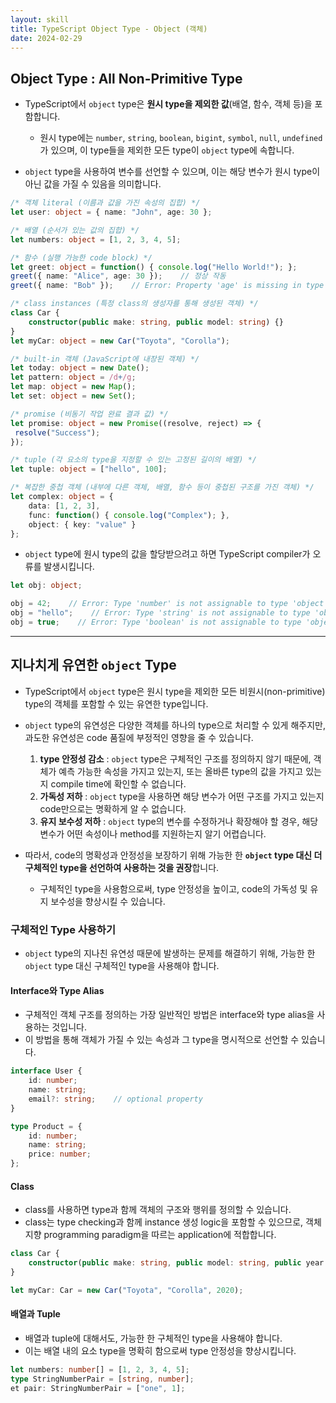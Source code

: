 ```yaml
---
layout: skill
title: TypeScript Object Type - Object (객체)
date: 2024-02-29
---
```





## Object Type : All Non-Primitive Type

- TypeScript에서 `object` type은 **원시 type을 제외한 값**(배열, 함수, 객체 등)을 포함합니다.
    - 원시 type에는 `number`, `string`, `boolean`, `bigint`, `symbol`, `null`, `undefined`가 있으며, 이 type들을 제외한 모든 type이 `object` type에 속합니다.

- `object` type을 사용하여 변수를 선언할 수 있으며, 이는 해당 변수가 원시 type이 아닌 값을 가질 수 있음을 의미합니다.

```typescript
/* 객체 literal (이름과 값을 가진 속성의 집합) */
let user: object = { name: "John", age: 30 };

/* 배열 (순서가 있는 값의 집합) */
let numbers: object = [1, 2, 3, 4, 5];

/* 함수 (실행 가능한 code block) */
let greet: object = function() { console.log("Hello World!"); };
greet({ name: "Alice", age: 30 });    // 정상 작동
greet({ name: "Bob" });    // Error: Property 'age' is missing in type '{ name: string; }'

/* class instances (특정 class의 생성자를 통해 생성된 객체) */
class Car {
    constructor(public make: string, public model: string) {}
}
let myCar: object = new Car("Toyota", "Corolla");

/* built-in 객체 (JavaScript에 내장된 객체) */
let today: object = new Date();
let pattern: object = /d+/g;
let map: object = new Map();
let set: object = new Set();

/* promise (비동기 작업 완료 결과 값) */
let promise: object = new Promise((resolve, reject) => {
 resolve("Success");
});

/* tuple (각 요소의 type을 지정할 수 있는 고정된 길이의 배열) */
let tuple: object = ["hello", 100];

/* 복잡한 중첩 객체 (내부에 다른 객체, 배열, 함수 등이 중첩된 구조를 가진 객체) */
let complex: object = {
    data: [1, 2, 3],
    func: function() { console.log("Complex"); },
    object: { key: "value" }
};
```

- `object` type에 원시 type의 값을 할당받으려고 하면 TypeScript compiler가 오류를 발생시킵니다.

```typescript
let obj: object;

obj = 42;    // Error: Type 'number' is not assignable to type 'object'.
obj = "hello";    // Error: Type 'string' is not assignable to type 'object'.
obj = true;    // Error: Type 'boolean' is not assignable to type 'object'.
```




---




## 지나치게 유연한 `object` Type

- TypeScript에서 `object` type은 원시 type을 제외한 모든 비원시(non-primitive) type의 객체를 포함할 수 있는 유연한 type입니다.
- `object` type의 유연성은 다양한 객체를 하나의 type으로 처리할 수 있게 해주지만, 과도한 유연성은 code 품질에 부정적인 영향을 줄 수 있습니다.
    1. **type 안정성 감소** : `object` type은 구체적인 구조를 정의하지 않기 때문에, 객체가 예측 가능한 속성을 가지고 있는지, 또는 올바른 type의 값을 가지고 있는지 compile time에 확인할 수 없습니다.
    2. **가독성 저하** : `object` type을 사용하면 해당 변수가 어떤 구조를 가지고 있는지 code만으로는 명확하게 알 수 없습니다.
    3. **유지 보수성 저하** : `object` type의 변수를 수정하거나 확장해야 할 경우, 해당 변수가 어떤 속성이나 method를 지원하는지 알기 어렵습니다.

- 따라서, code의 명확성과 안정성을 보장하기 위해 가능한 한 **`object` type 대신 더 구체적인 type을 선언하여 사용하는 것을 권장**합니다.
    - 구체적인 type을 사용함으로써, type 안정성을 높이고, code의 가독성 및 유지 보수성을 향상시킬 수 있습니다.


### 구체적인 Type 사용하기

- `object` type의 지나친 유연성 때문에 발생하는 문제를 해결하기 위해, 가능한 한 `object` type 대신 구체적인 type을 사용해야 합니다.

#### Interface와 Type Alias

- 구체적인 객체 구조를 정의하는 가장 일반적인 방법은 interface와 type alias을 사용하는 것입니다.
- 이 방법을 통해 객체가 가질 수 있는 속성과 그 type을 명시적으로 선언할 수 있습니다.

```typescript
interface User {
    id: number;
    name: string;
    email?: string;    // optional property
}

type Product = {
    id: number;
    name: string;
    price: number;
};
```

#### Class

- class를 사용하면 type과 함께 객체의 구조와 행위를 정의할 수 있습니다.
- class는 type checking과 함께 instance 생성 logic을 포함할 수 있으므로, 객체 지향 programming paradigm을 따르는 application에 적합합니다.

```typescript
class Car {
    constructor(public make: string, public model: string, public year: number) {}
}

let myCar: Car = new Car("Toyota", "Corolla", 2020);
```

#### 배열과 Tuple

- 배열과 tuple에 대해서도, 가능한 한 구체적인 type을 사용해야 합니다.
- 이는 배열 내의 요소 type을 명확히 함으로써 type 안정성을 향상시킵니다.

```typescript
let numbers: number[] = [1, 2, 3, 4, 5];
type StringNumberPair = [string, number];
et pair: StringNumberPair = ["one", 1];
```
